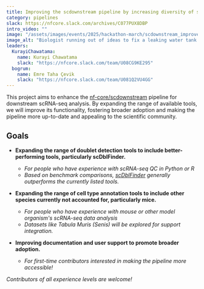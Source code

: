 ```yaml
---
title: Improving the scdownstream pipeline by increasing diversity of selectable tools
category: pipelines
slack: https://nfcore.slack.com/archives/C077PUX8DBP
intro_video: ""
image: "/assets/images/events/2025/hackathon-march/scdownstream_improvements.jpg"
image_alt: "Biologist running out of ideas to fix a leaking water tank smacks duct tape(scRNAseq) over the leak"
leaders:
  KurayiChawatama:
    name: Kurayi Chawatama
    slack: "https://nfcore.slack.com/team/U08CG9KE295"
  bogrum:
    name: Emre Taha Çevik
    slack: "https://nfcore.slack.com/team/U081Q2VU4GG"
---
```


This project aims to enhance the [nf-core/scdownstream](https://nf-co.re/scdownstream/dev/) pipeline for downstream scRNA-seq analysis.
By expanding the range of available tools, we will improve its functionality, fostering broader adoption and making the pipeline more up-to-date and appealing to the scientific community.

## Goals

- **Expanding the range of doublet detection tools to include better-performing tools, particularly scDblFinder.**

  - _For people who have experience with scRNA-seq QC in Python or R_
  - _Based on benchmark comparisons, [scDblFinder](https://github.com/plger/scDblFinder) generally outperforms the currently listed tools._

- **Expanding the range of cell type annotation tools to include other species currently not accounted for, particularly mice.**

  - _For people who have experience with mouse or other model organism's scRNA-seq data analysis_
  - _Datasets like Tabula Muris (Senis) will be explored for support integration._

- **Improving documentation and user support to promote broader adoption.**
  - _For first-time contributors interested in making the pipeline more accessible!_

_Contributors of all experience levels are welcome!_

